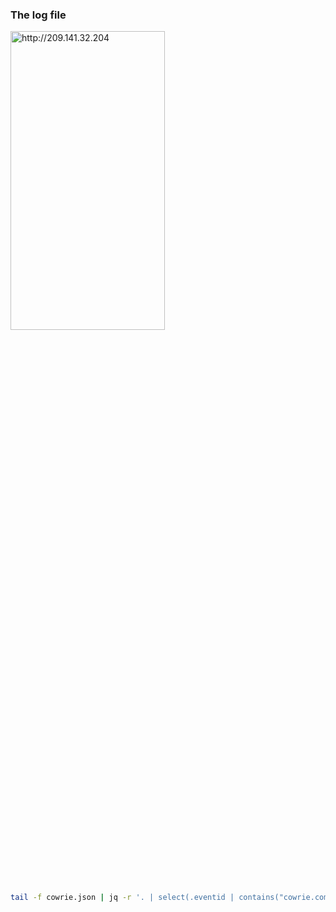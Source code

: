 
### The log file

<img src="https://i.imgur.com/OlKKF60.png" alt="http://209.141.32.204" width="70%" height="35%">

```bash
tail -f cowrie.json | jq -r '. | select(.eventid | contains("cowrie.command.input")) | "CMD: " + .input, "Session: " + .session,  "SRC IP: " + .src_ip + "\r\n"'
```

